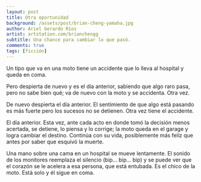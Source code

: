 ```yaml
---
layout: post
title: Otra oportunidad
background: /assets/post/brian-cheng-yamaha.jpg
author: Ariel Gerardo Ríos
artist: artstation.com/brianchengg
subtitle: Una chance para cambiar lo que pasó.
comments: true
tags: [ficción]
---
```


Un tipo que va en una moto tiene un accidente que lo lleva al hospital y queda
en coma.

Pero despierta de nuevo y es el día anterior, sabiendo que algo raro pasa, pero
no sabe bien qué; va de nuevo con la moto y se accidenta. Otra vez.

De nuevo despierta el día anterior. El sentimiento de que algo está pasando es
más fuerte pero los sucesos no se detienen. Otra vez tiene el accidente.

El día anterior. Esta vez, ante cada acto en donde tomó la decisión menos
acertada, se detiene, lo piensa y lo corrige; la moto queda en el garage y
logra cambiar el destino. Continúa con su vida, posiblemente más feliz que
antes por saber que esquivó la muerte.

Una mano sobre una cama en un hospital se mueve lentamente. El sonido de los
monitores reemplaza el silencio (bip... bip... bip) y se puede ver que el
corazón se le acelera a esa persona, que está entubada. Es el chico de la moto.
Está solo y él sigue en coma.
